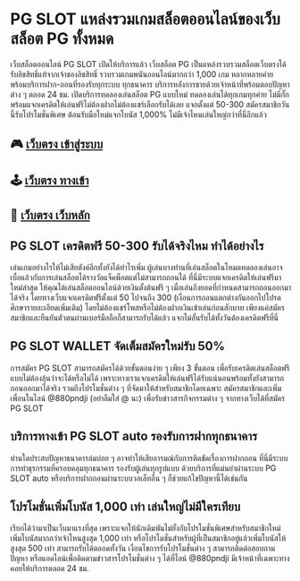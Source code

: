 # PG SLOT แหล่งรวมเกมสล็อตออนไลน์ของเว็บสล็อต PG ทั้งหมด

เว็บสล็อตออนไลน์ PG SLOT เปิดให้บริการแล้ว เว็บสล็อต PG เป็นแหล่งรวบรวมสล็อตเว็บตรงได้รับลิขสิทธิ์แท้จากเจ้าของลิขสิทธิ์ รวบรวมเกมพนันออนไลน์มากกว่า 1,000 เกม หลากหลายค่าย พร้อมบริการฝาก-ถอนที่รองรับทุกระบบ ทุกธนาคาร บริการหลังการขายด้วยเจ้าหน้าที่พร้อมตอบปัญหาต่าง ๆ ตลอด 24 ชม. เปิดบริการทดลองเล่นสล็อต PG แบบใหม่ ทดลองเล่นได้ทุกเกมทุกค่าย ไม่มีกั๊ก พร้อมแจกเครดิตให้เล่นฟรีไม่ต้องฝากไม่ต้องแชร์เลือกรับได้เลย แจกตั้งแต่ 50-300 สมัครสมาชิกวันนี้รับโปรโมชั่นพิเศษ ต้อนรับมือใหม่แจกโบนัส 1,000% ไม่มีเจ้าไหนเล่นใหญ่กว่าที่นี่อีกแล้ว  

## 🎮 [เว็บตรง เข้าสู่ระบบ](https://allwingame.jwallet.link/)
## 🕹️ [เว็บตรง ทางเข้า](https://allwingame.jwallet.link/)
## 🎰 [เว็บตรง เว็บหลัก](https://allwingame.jwallet.link/)

##  PG SLOT เครดิตฟรี 50-300 รับได้จริงไหม ทำได้อย่างไร

เล่นเกมอย่างไรให้ไม่เสียตังค์อีกทั้งยังได้ทำไรเพิ่ม ผู้เล่นบางท่านที่เล่นสล็อตในโหมดทดลองเล่นอาจเบื่อแล้วกับการเล่นสล็อตได้รางวัลแจ็คพ็อตแต่ไม่สามารถถอนได้ ที่นี่มีระบบแจกเครดิตให้เล่นฟรีมาใหม่ล่าสุด ให้คุณได้เล่นสล็อตออนไลน์ด้วยเงินตั้งต้นฟรี ๆ เมื่อเล่นถึงยอดที่กำหนดสามารถถอนออกมาได้จริง โดยทางเว็บแจกเครดิตฟรีตั้งแต่ 50 ไปจนถึง 300 (เงื่อนการถอนแตกต่างกันออกไปโปรดศึกษารายละเอียดเพิ่มเติม) โดยไม่ต้องแชร์โพสหรือไม่ต้องฝากเงินเข้าเล่นก่อนสักบาท เพียงแค่สมัครสมาชิกและยืนยันตัวตนผ่านเบอร์มือถือก็สามารถรับได้แล้ว แจกไม่อั้นรับได้ทั้งวันต้องเครดิตฟรีที่นี่


##  PG SLOT WALLET จัดเต็มสมัครใหม่รับ 50%

การสมัคร PG SLOT สามารถสมัครได้ด้วยขั้นตอนง่าย ๆ เพียง 3 ขั้นตอน เพื่อรับเครดิตเล่นสล็อตฟรีแบบไม่ต้องลุ้นว่าจะได้หรือไม่ได้ เพราะทางเราแจกเครดิตให้เล่นฟรีได้รับแน่นอนพร้อมทั้งยังสามารถถอนออกมาได้จริง รวมถึงโปรโมชั่นต่าง ๆ ที่จัดมาให้สำหรับสมาชิกโดยเฉพาะ สมัครสมาชิกและเพิ่มเพื่อนในไลน์ @880pndji (อย่าลืมใส่ @ นะ) เพื่อรับข่าวสารกิจกรรมต่าง ๆ จากทางเว็บได้ที่สมัคร PG SLOT



##  บริการทางเข้า PG SLOT auto รองรับการฝากทุกธนาคาร

ท่านใดประสบปัญหาธนาคารล่มบ่อย ๆ อาจทำให้เสียอารมณ์กับการติดขัดเรื่องการฝากถอน ที่นี่มีระบบการทำธุรกรรมที่ครอบคลุมทุกธนาคาร รองรับผู้เล่นทุกรูปแบบ ด้วยบริการที่แม่นยำผ่านระบบ PG SLOT auto หรือบริการฝากถอนผ่านระบบวอเล็ทอื่น ๆ ก็ช่วยแก้ไขปัญหานี้ได้เช่นกัน


## โปรโมชั่นเพิ่มโบนัส 1,000 เท่า เล่นใหญ่ไม่มีใครเทียบ

เรียกได้ว่ามาเป็นเว็บมาแรงที่สุด เพราะแจกให้นักเดิมพันไม่ยั้งกับโปรโมชั่นพิเศษสำหรับสมาชิกใหม่ เพิ่มโบนัสมากกว่าเจ้าไหนสูงสุด 1,000 เท่า หรือโปรโมชั่นสำหรับผู้ที่เป็นสมาชิกอยู่แล้วเพิ่มโบนัสให้สูงสุด 500 เท่า สามารถรับได้ตลอดทั้งวัน เงื่อนไขการรับโปรโมชั่นต่าง ๆ สามารถติดต่อสอบถามปัญหา หรือแอดไลน์เพื่อติดตามข่าวสารโปรโมชั่นต่าง ๆ ได้ที่ไลน์ @880pndji มีเจ้าหน้าที่เฉพาะทางคอยให้บริการตลอด 24 ชม.